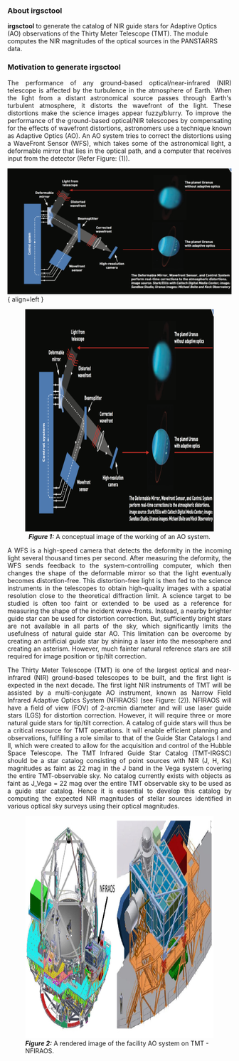 ### About irgsctool
__irgsctool__ to generate the catalog of NIR guide stars for Adaptive Optics (AO) observations of the Thirty Meter Telescope (TMT). The module computes the NIR magnitudes of the optical sources in the PANSTARRS data.
### Motivation to generate irgsctool 
<p style="text-align: justify;">The performance of any ground-based optical/near-infrared (NIR) telescope is affected by the turbulence in the atmosphere of Earth. When the light from a distant astronomical source passes through Earth's turbulent atmosphere, it distorts the wavefront of the light. These distortions make the science images appear fuzzy/blurry. To improve the performance of the ground-based optical/NIR telescopes by compensating for the effects of wavefront distortions, astronomers use a technique known as Adaptive Optics (AO). An AO system tries to correct the distortions using a WaveFront Sensor (WFS), which takes some of the astronomical light, a deformable mirror that lies in the optical path, and a computer that receives input from the detector (Refer Figure: (1)).</p>

![Figure 1](/img/aos.png){ align=left }

<center>
<figure>
    <img src="/img/aos.png" width="600" height="500"
         alt="AOS">
    <figcaption><em><strong>Figure 1:</strong></em> A conceptual image of the working of an AO system.</figcaption>
</figure>
</center>

<p style="text-align: justify;">A WFS is a high-speed camera that detects the deformity in the incoming light several thousand times per second. After measuring the deformity, the WFS sends feedback to the system-controlling computer, which then changes the shape of the deformable mirror so that the light eventually becomes distortion-free. This distortion-free light is then fed to the science instruments in the telescopes to obtain high-quality images with a spatial resolution close to the theoretical diffraction limit. A science target to be studied is often too faint or extended to be used as a reference for measuring the shape of the incident wave-fronts. Instead, a nearby brighter guide star can be used for distortion correction. But, sufficiently bright stars are not available in all parts of the sky, which significantly limits the usefulness of natural guide star AO. This limitation can be overcome by creating an artificial guide star by shining a laser into the mesosphere and creating an asterism. However, much fainter natural reference stars are still required for image position or tip/tilt correction.</p>
<p style="text-align: justify;">The Thirty Meter Telescope (TMT) is one of the largest optical and near-infrared (NIR) ground-based telescopes to be built, and the first light is expected in the next decade. The first light NIR instruments of TMT will be assisted by a multi-conjugate AO instrument, known as Narrow Field Infrared Adaptive Optics System (NFIRAOS) (see Figure: (2)). NFIRAOS will have a field of view (FOV) of 2-arcmin diameter and will use laser guide stars (LGS) for distortion correction. However, it will require three or more natural guide stars for tip/tilt correction. A catalog of guide stars will thus be a critical resource for TMT operations. It will enable efficient planning and observations, fulfilling a role similar to that of the Guide Star Catalogs I and II, which were created to allow for the acquisition and control of the Hubble Space Telescope. The TMT Infrared Guide Star Catalog (TMT-IRGSC) should be a star catalog consisting of point sources with NIR (J, H, Ks) magnitudes as faint as 22 mag in the J band in the Vega system covering the entire TMT-observable sky. No catalog currently exists with objects as faint as J_Vega = 22 mag over the entire TMT observable sky to be used as a guide star catalog. Hence it is essential to develop this catalog by computing the expected NIR magnitudes of stellar sources identified in various optical sky surveys using their optical magnitudes.</p>

<justify>
<figure>
    <img src="/img/nfiraos.jpg" width="600" height="500"
         alt="nfiraos">
    <figcaption><em><strong>Figure 2:</strong></em> A rendered image of the facility AO system on TMT - NFIRAOS.</figcaption>
</figure>
</justify>